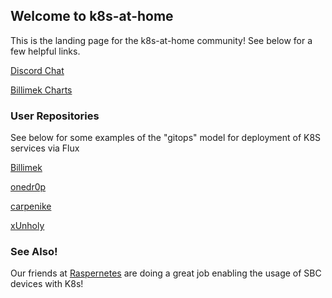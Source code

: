## Welcome to k8s-at-home

This is the landing page for the k8s-at-home community! See below for a few helpful links.

[Discord Chat](https://discord.gg/Yv2gzFy) 

[Billimek Charts](https://github.com/billimek/billimek-charts)

### User Repositories

See below for some examples of the "gitops" model for deployment of K8S services via Flux

[Billimek](https://github.com/billimek/k8s-gitops) 

[onedr0p](https://github.com/onedr0p/k3s-gitops) 

[carpenike](https://github.com/carpenike/k8s-gitops) 

[xUnholy](https://github.com/raspbernetes/k8s-gitops/) 

### See Also!

Our friends at [Raspernetes](https://raspbernetes.github.io/) are doing a great job enabling the usage of SBC devices with K8s!
